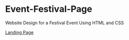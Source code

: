 # Event-Festival-Page
Website Design for a Festival Event Using HTML and CSS

[Landing Page](https://shreyanshnanda.github.io/Event-Festival-Page/)
